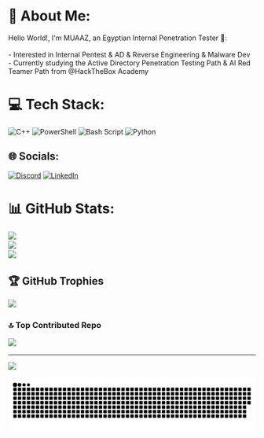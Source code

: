# 💫 About Me:
Hello World!, I'm MUAAZ, an Egyptian Internal Penetration Tester 👋:<br><br>- Interested in Internal Pentest & AD & Reverse Engineering & Malware Dev<br>- Currently studying the Active Directory Penetration Testing Path & AI Red Teamer Path from @HackTheBox Academy<br>

# 💻 Tech Stack:
![C++](https://img.shields.io/badge/c++-%2300599C.svg?style=for-the-badge&logo=c%2B%2B&logoColor=white) ![PowerShell](https://img.shields.io/badge/PowerShell-%235391FE.svg?style=for-the-badge&logo=powershell&logoColor=white) ![Bash Script](https://img.shields.io/badge/bash_script-%23121011.svg?style=for-the-badge&logo=gnu-bash&logoColor=white) ![Python](https://img.shields.io/badge/python-3670A0?style=for-the-badge&logo=python&logoColor=ffdd54)

## 🌐 Socials:
[![Discord](https://img.shields.io/badge/Discord-%237289DA.svg?logo=discord&logoColor=white)](https://discord.gg/.mezol) [![LinkedIn](https://img.shields.io/badge/LinkedIn-%230077B5.svg?logo=linkedin&logoColor=white)](https://linkedin.com/in/www.linkedin.com/in/muaaztalaat) 

# 📊 GitHub Stats:
![](https://github-readme-stats.vercel.app/api?username=CYBERMEZO-bit&theme=dark&hide_border=true&include_all_commits=false&count_private=false)<br/>
![](https://nirzak-streak-stats.vercel.app/?user=CYBERMEZO-bit&theme=dark&hide_border=true)<br/>
![](https://github-readme-stats.vercel.app/api/top-langs/?username=CYBERMEZO-bit&theme=dark&hide_border=true&include_all_commits=false&count_private=false&layout=compact)

## 🏆 GitHub Trophies
![](https://github-profile-trophy.vercel.app/?username=CYBERMEZO-bit&theme=radical&no-frame=false&no-bg=false&margin-w=4)

### 🔝 Top Contributed Repo
![](https://github-contributor-stats.vercel.app/api?username=CYBERMEZO-bit&limit=5&theme=dark&combine_all_yearly_contributions=true)

---
[![](https://visitcount.itsvg.in/api?id=CYBERMEZO-bit&icon=6&color=3)](https://visitcount.itsvg.in)

<!-- Proudly created with GPRM ( https://gprm.itsvg.in ) -->
<picture>
  <source media="(prefers-color-scheme: dark)" srcset="https://raw.githubusercontent.com/CYBERMEZO-bit/CYBERMEZO-bit/output/github-snake-dark.svg" />
  <source media="(prefers-color-scheme: light)" srcset="https://raw.githubusercontent.com/CYBERMEZO-bit/CYBERMEZO-bit/output/github-snake.svg" />
  <img alt="github-snake" src="https://raw.githubusercontent.com/CYBERMEZO-bit/CYBERMEZO-bit/output/github-snake.svg" />
</picture>
